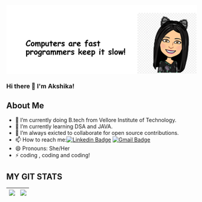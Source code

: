 <img align="center" src="https://github.com/akshikamudgal/akshikamudgal/blob/main/Screenshot%20(3).png"/></a>

### Hi there 👋 I'm Akshika!

## About Me

- 🔭 I’m currently doing B.tech from Vellore Institute of Technology.
- 🌱 I’m currently learning DSA and JAVA.
- 👯 I’m always exicted to collaborate for open source contributions.
- 📫 How to reach me:[![Linkedin Badge](https://img.shields.io/badge/-Linkedin-blue?style=plastic-square&logo=Linkedin&logoColor=white&link=https://www.linkedin.com/in/akshikamudgal)](https://www.linkedin.com/in/akshikamudgal) [![Gmail Badge](https://img.shields.io/badge/-Gmail-red?style=plastic-square&logo=Gmail&logoColor=white&link=akshikamudgal2634@gmail.com)](akshikamudgal2634@gmail.com)
- 😄 Pronouns: She/Her
- ⚡ coding , coding and coding!

## MY GIT STATS
<img src="https://github-readme-stats.vercel.app/api?username=akshikamudgal&&show_icons=true&count_private=true&theme=radical"/>|<img src="https://github-readme-streak-stats.herokuapp.com/?user=akshikamudgal&theme=radical"/>|
|---|---|

